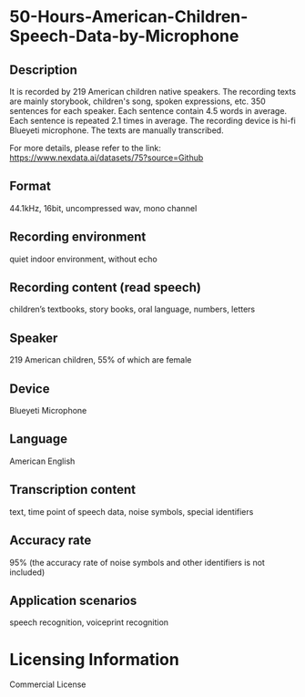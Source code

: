 # 50-Hours-American-Children-Speech-Data-by-Microphone


## Description
It is recorded by 219 American children native speakers. The recording texts are mainly storybook, children's song, spoken expressions, etc. 350 sentences for each speaker. Each sentence contain 4.5 words in average. Each sentence is repeated 2.1 times in average. The recording device is hi-fi Blueyeti microphone. The texts are manually transcribed.

For more details, please refer to the link: https://www.nexdata.ai/datasets/75?source=Github



## Format
44.1kHz, 16bit, uncompressed wav, mono channel

## Recording environment
quiet indoor environment, without echo

## Recording content (read speech)
children’s textbooks, story books, oral language, numbers, letters

## Speaker
219 American children, 55% of which are female

## Device
Blueyeti Microphone

## Language
American English

## Transcription content
text, time point of speech data, noise symbols, special identifiers

## Accuracy rate
95% (the accuracy rate of noise symbols and other identifiers is not included)

## Application scenarios
speech recognition, voiceprint recognition

# Licensing Information
Commercial License
